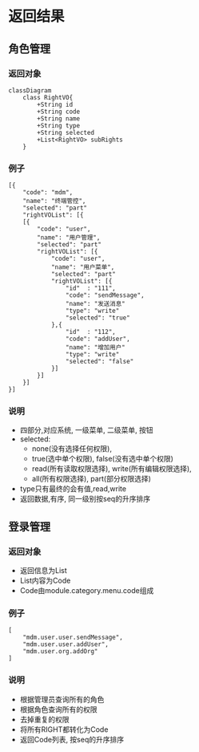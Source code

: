 # 返回结果
## 角色管理
### 返回对象
```mermaid
classDiagram
	class RightVO{
	    +String id
		+String code
		+String name
		+String type
		+String selected
		+List<RightVO> subRights
	}
```

### 例子
```
[{
	"code": "mdm",
	"name": "终端管控",
	"selected": "part"
	"rightVOList": [{
	[{
		"code": "user",
		"name": "用户管理",
		"selected": "part"
		"rightVOList": [{
			"code": "user",
			"name": "用户菜单",
			"selected": "part"
			"rightVOList": [{
			    "id"  : "111",
				"code": "sendMessage",
				"name": "发送消息"
				"type": "write"
				"selected": "true"
			},{
				"id"  : "112",
				"code": "addUser",
				"name": "增加用户"
				"type": "write"
				"selected": "false"
			}]
		}]
	}]
}]
```

### 说明

- 四部分,对应系统, 一级菜单, 二级菜单, 按钮
- selected: 
	- none(没有选择任何权限), 
	- true(选中单个权限), false(没有选中单个权限)
	- read(所有读取权限选择), write(所有编辑权限选择),
	-  all(所有权限选择), part(部分权限选择)
- type只有最终的会有值,read,write
- 返回数据,有序, 同一级别按seq的升序排序
## 登录管理
### 返回对象
- 返回信息为List
- List内容为Code
- Code由module.category.menu.code组成
### 例子
```
[
	"mdm.user.user.sendMessage",
	"mdm.user.user.addUser",
	"mdm.user.org.addOrg"
]
```

### 说明
- 根据管理员查询所有的角色
- 根据角色查询所有的权限
- 去掉重复的权限
- 将所有RIGHT都转化为Code
- 返回Code列表, 按seq的升序排序